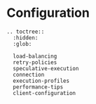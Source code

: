 # Configuration

```{eval-rst}
.. toctree::
  :hidden:
  :glob:

  load-balancing
  retry-policies
  speculative-execution
  connection
  execution-profiles
  performance-tips
  client-configuration
```
